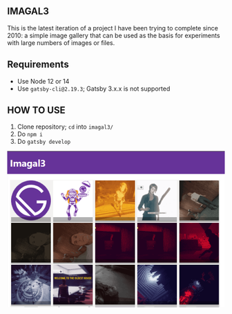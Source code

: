 ## IMAGAL3

This is the latest iteration of a project I have been trying to complete since 2010: a simple image gallery that can be used as the basis for experiments with large numbers of images or files. 

## Requirements
- Use Node 12 or 14
- Use `gatsby-cli@2.19.3`; Gatsby 3.x.x is not supported

## HOW TO USE
1. Clone repository; `cd` into `imagal3/`
1. Do `npm i`
1. Do `gatsby develop`

![Screenshot](screenshot.png)